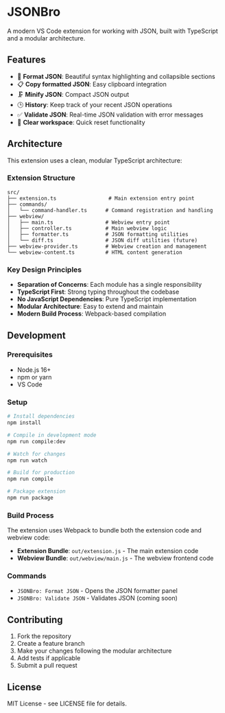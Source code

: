 # JSONBro

A modern VS Code extension for working with JSON, built with TypeScript and a modular architecture.

## Features

- 🎨 **Format JSON**: Beautiful syntax highlighting and collapsible sections
- 📋 **Copy formatted JSON**: Easy clipboard integration
- 🗜️ **Minify JSON**: Compact JSON output
- 🕒 **History**: Keep track of your recent JSON operations
- ✅ **Validate JSON**: Real-time JSON validation with error messages
- 🧹 **Clear workspace**: Quick reset functionality

## Architecture

This extension uses a clean, modular TypeScript architecture:

### Extension Structure

```
src/
├── extension.ts                 # Main extension entry point
├── commands/
│   └── command-handler.ts      # Command registration and handling
├── webview/
│   ├── main.ts                 # Webview entry point
│   ├── controller.ts           # Main webview logic
│   ├── formatter.ts            # JSON formatting utilities
│   └── diff.ts                 # JSON diff utilities (future)
├── webview-provider.ts         # Webview creation and management
└── webview-content.ts          # HTML content generation
```

### Key Design Principles

- **Separation of Concerns**: Each module has a single responsibility
- **TypeScript First**: Strong typing throughout the codebase
- **No JavaScript Dependencies**: Pure TypeScript implementation
- **Modular Architecture**: Easy to extend and maintain
- **Modern Build Process**: Webpack-based compilation

## Development

### Prerequisites

- Node.js 16+
- npm or yarn
- VS Code

### Setup

```bash
# Install dependencies
npm install

# Compile in development mode
npm run compile:dev

# Watch for changes
npm run watch

# Build for production
npm run compile

# Package extension
npm run package
```

### Build Process

The extension uses Webpack to bundle both the extension code and webview code:

- **Extension Bundle**: `out/extension.js` - The main extension code
- **Webview Bundle**: `out/webview/main.js` - The webview frontend code

### Commands

- `JSONBro: Format JSON` - Opens the JSON formatter panel
- `JSONBro: Validate JSON` - Validates JSON (coming soon)

## Contributing

1. Fork the repository
2. Create a feature branch
3. Make your changes following the modular architecture
4. Add tests if applicable
5. Submit a pull request

## License

MIT License - see LICENSE file for details.

